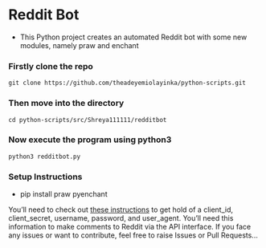 # Reddit Bot

- This Python project creates an automated Reddit bot with some new modules, namely praw and enchant 

### Firstly clone the repo
```
git clone https://github.com/theadeyemiolayinka/python-scripts.git
```

### Then move into the directory
```
cd python-scripts/src/Shreya111111/redditbot
```

### Now execute the program using python3
```
python3 redditbot.py
```
### Setup Instructions 
- pip install praw pyenchant

You’ll need to check out [these instructions](https://github.com/reddit-archive/reddit/wiki/OAuth2-Quick-Start-Example#first-steps) to get hold of a client_id, client_secret, username, password, and user_agent. You’ll need this information to make comments to Reddit via the API interface.
If you face any issues or want to contribute, feel free to raise Issues or Pull Requests...
